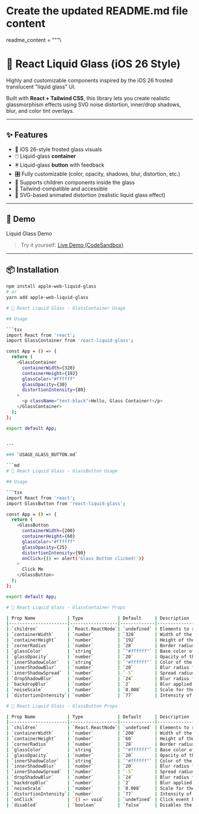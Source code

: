 # Create the updated README.md file content
readme_content = """\
# 🧊 React Liquid Glass (iOS 26 Style)

Highly and customizable components inspired by the iOS 26 frosted translucent "liquid glass" UI.

Built with **React + Tailwind CSS**, this library lets you create realistic glassmorphism effects using SVG noise distortion, inner/drop shadows, blur, and color tint overlays.

---

## ✨ Features

- 📱 iOS 26-style frosted glass visuals
- 🖱️ Liquid-glass **container**
- 🖲️ Liquid-glass **button** with feedback
- 🎛️ Fully customizable (color, opacity, shadows, blur, distortion, etc.)
- 🧩 Supports children components inside the glass
- 🎨 Tailwind-compatible and accessible
- 🧪 SVG-based animated distortion (realistic liquid glass effect)

---

## 🚀 Demo

Liquid Glass Demo

> Try it yourself: [Live Demo (CodeSandbox)](https://albedim.github.io/apple-web-liquid-glass-demo)

---

## 📦 Installation

```bash
npm install apple-web-liquid-glass
# or
yarn add apple-web-liquid-glass

# 🧊 React Liquid Glass - GlassContainer Usage

## Usage

```tsx
import React from 'react';
import GlassContainer from 'react-liquid-glass';

const App = () => {
  return (
    <GlassContainer
      containerWidth={320}
      containerHeight={192}
      glassColor="#ffffff"
      glassOpacity={30}
      distortionIntensity={80}
    >
      <p className="text-black">Hello, Glass Container!</p>
    </GlassContainer>
  );
};

export default App;


---

### `USAGE_GLASS_BUTTON.md`

```md
# 🧊 React Liquid Glass - GlassButton Usage

## Usage

```tsx
import React from 'react';
import GlassButton from 'react-liquid-glass';

const App = () => {
  return (
    <GlassButton
      containerWidth={200}
      containerHeight={60}
      glassColor="#ffffff"
      glassOpacity={25}
      distortionIntensity={90}
      onClick={() => alert('Glass Button clicked!')}
    >
      Click Me
    </GlassButton>
  );
};

export default App;

# 🧊 React Liquid Glass - GlassContainer Props

| Prop Name            | Type             | Default     | Description                                                                 |
|----------------------|------------------|-------------|-----------------------------------------------------------------------------|
| `children`           | `React.ReactNode`| `undefined` | Elements to render inside the glass container                              |
| `containerWidth`     | `number`         | `320`       | Width of the container in pixels                                           |
| `containerHeight`    | `number`         | `192`       | Height of the container in pixels                                          |
| `cornerRadius`       | `number`         | `28`        | Border radius of the container                                             |
| `glassColor`         | `string`         | `"#ffffff"` | Base color of the glass effect                                             |
| `glassOpacity`       | `number`         | `20`        | Opacity of the glass color (0–100)                                         |
| `innerShadowColor`   | `string`         | `"#ffffff"` | Color of the inner shadow                                                  |
| `innerShadowBlur`    | `number`         | `20`        | Blur radius for the inner shadow                                           |
| `innerShadowSpread`  | `number`         | `-5`        | Spread radius for the inner shadow                                         |
| `dropShadowBlur`     | `number`         | `24`        | Blur radius for the outer drop shadow                                      |
| `backdropBlur`       | `number`         | `2`         | Blur applied to the background content                                     |
| `noiseScale`         | `number`         | `0.008`     | Scale for the noise used in the distortion effect                          |
| `distortionIntensity`| `number`         | `77`        | Intensity of the distortion (used in the displacement map filter)          |

# 🧊 React Liquid Glass - GlassButton Props

| Prop Name            | Type             | Default     | Description                                                                 |
|----------------------|------------------|-------------|-----------------------------------------------------------------------------|
| `children`           | `React.ReactNode`| `undefined` | Elements to render inside the glass button                                 |
| `containerWidth`     | `number`         | `200`       | Width of the button in pixels                                              |
| `containerHeight`    | `number`         | `60`        | Height of the button in pixels                                             |
| `cornerRadius`       | `number`         | `28`        | Border radius of the button                                                |
| `glassColor`         | `string`         | `"#ffffff"` | Base color of the glass effect                                             |
| `glassOpacity`       | `number`         | `20`        | Opacity of the glass color (0–100)                                         |
| `innerShadowColor`   | `string`         | `"#ffffff"` | Color of the inner shadow                                                  |
| `innerShadowBlur`    | `number`         | `20`        | Blur radius for the inner shadow                                           |
| `innerShadowSpread`  | `number`         | `-5`        | Spread radius for the inner shadow                                         |
| `dropShadowBlur`     | `number`         | `24`        | Blur radius for the outer drop shadow                                      |
| `backdropBlur`       | `number`         | `2`         | Blur applied to the background content                                     |
| `noiseScale`         | `number`         | `0.008`     | Scale for the noise used in the distortion effect                          |
| `distortionIntensity`| `number`         | `77`        | Intensity of the distortion (used in the displacement map filter)          |
| `onClick`            | `() => void`     | `undefined` | Click event handler                                                        |
| `disabled`           | `boolean`        | `false`     | Disables the button and disables pointer events                           |
